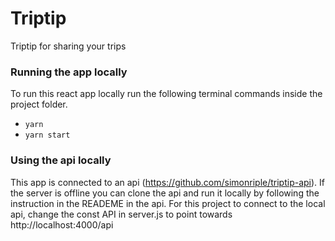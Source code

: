 # Triptip
Triptip for sharing your trips

### Running the app locally  
To run this react app locally run the following terminal commands inside the project folder.  
- `yarn`
- `yarn start`  

### Using the api locally
This app is connected to an api (https://github.com/simonriple/triptip-api). If the server is offline you can clone the api and run it locally by following the instruction in the READEME in the api.  For this project to connect to the local api, change the const API in server.js to point towards http://localhost:4000/api